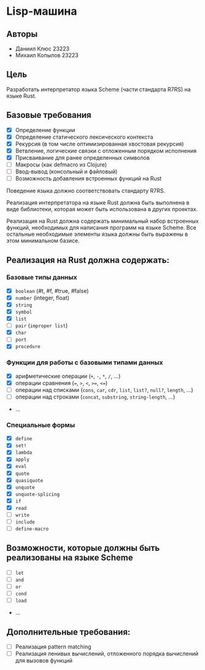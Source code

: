 # Lisp-машина

## Авторы

- Даниил Клюс 23223
- Михаил Копылов 23223

## Цель

Разработать интерпретатор языка Scheme (части стандарта R7RS) на языке Rust.

## Базовые требования

- [x] Определение функции
- [x] Определение статического лексического контекста
- [x] Рекурсия (в том числе оптимизированная хвостовая рекурсия)
- [x] Ветвление, логические связки с отложенным порядком исполнения
- [x] Присваивание для ранее определенных символов
- [ ] Макросы (как defmacro из Clojure)
- [ ] Ввод-вывод (консольный и файловый)
- [ ] Возможность добавления встроенных функций на Rust

Поведение языка должно соответствовать стандарту R7RS.

Реализация интерпретатора на языке Rust должна быть выполнена в виде библиотеки, которая может быть использована в других проектах.

Реализация на Rust должна содержать минимальный набор встроенных функций, необходимых для написания программ на языке Scheme. Все остальные необходимые элементы языка должны быть выражены в этом минимальном базисе.

## Реализация на Rust должна содержать:

### Базовые типы данных

- [x] `boolean` (#t, #f, #true, #false)
- [x] `number` (integer, float)
- [x] `string`
- [x] `symbol`
- [x] `list`
- [ ] `pair` (`improper list`)
- [x] `char`
- [ ] `port`
- [x] `procedure`

### Функции для работы с базовыми типами данных

- [x] арифметические операции (`+`, `-`, `*`, `/`, ...)
- [x] операции сравнения (`=`, `>`, `<`, `>=`, `<=`)
- [ ] операции над списками (`cons`, `car`, `cdr`, `list`, `list?`, `null?`, `length`, ...)
- [ ] операции над строками (`concat`, `substring`, `string-length`, ...)
- ...

### Специальные формы

- [x] `define`
- [x] `set!`
- [x] `lambda`
- [x] `apply`
- [x] `eval`
- [x] `quote`
- [x] `quasiquote`
- [x] `unquote`
- [x] `unquote-splicing`
- [x] `if`
- [x] `read`
- [ ] `write`
- [ ] `include`
- [ ] `define-macro`

## Возможности, которые должны быть реализованы на языке Scheme

- [ ] `let`
- [ ] `and`
- [ ] `or`
- [ ] `cond`
- [ ] `load`
- ...

## Дополнительные требования:

- [ ] Реализация pattern matching
- [ ] Реализация ленивых вычислений, отложенного порядка вычислений для вызовов функций
